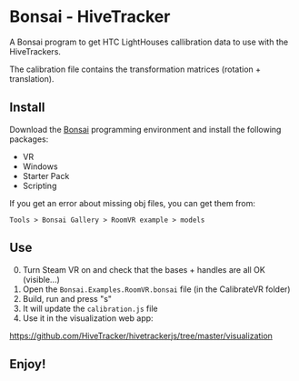 # Bonsai - HiveTracker

A Bonsai program to get HTC LightHouses callibration data to use with the HiveTrackers.

The calibration file contains the transformation matrices (rotation + translation).


## Install

Download the [Bonsai](http://bonsai-rx.org) programming environment and install the following packages:

  - VR
  - Windows
  - Starter Pack
  - Scripting

If you get an error about missing obj files, you can get them from:

    Tools > Bonsai Gallery > RoomVR example > models


## Use

0. Turn Steam VR on and check that the bases + handles are all OK (visible...)
1. Open the `Bonsai.Examples.RoomVR.bonsai` file (in the CalibrateVR folder)
2. Build, run and press "s"
3. It will update the `calibration.js` file
4. Use it in the visualization web app:

https://github.com/HiveTracker/hivetrackerjs/tree/master/visualization


## Enjoy!

